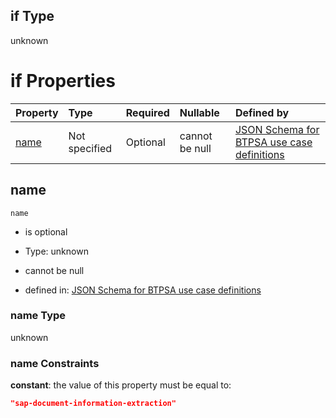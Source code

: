 ## if Type

unknown

# if Properties

| Property      | Type          | Required | Nullable       | Defined by                                                                                                                                                                                                          |
| :------------ | :------------ | :------- | :------------- | :------------------------------------------------------------------------------------------------------------------------------------------------------------------------------------------------------------------ |
| [name](#name) | Not specified | Optional | cannot be null | [JSON Schema for BTPSA use case definitions](btpsa-usecase-properties-services-items-allof-1-then-allof-108-if-properties-name.md "undefined#/properties/services/items/allOf/1/then/allOf/108/if/properties/name") |

## name



`name`

*   is optional

*   Type: unknown

*   cannot be null

*   defined in: [JSON Schema for BTPSA use case definitions](btpsa-usecase-properties-services-items-allof-1-then-allof-108-if-properties-name.md "undefined#/properties/services/items/allOf/1/then/allOf/108/if/properties/name")

### name Type

unknown

### name Constraints

**constant**: the value of this property must be equal to:

```json
"sap-document-information-extraction"
```
